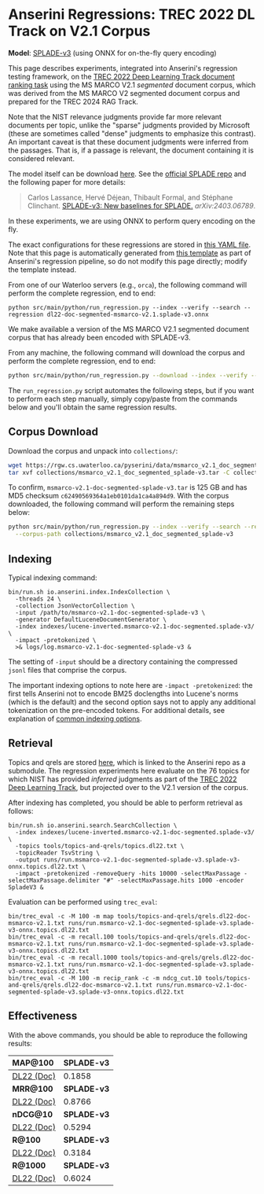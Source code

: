 # Anserini Regressions: TREC 2022 DL Track on V2.1 Corpus

**Model**: [SPLADE-v3](https://arxiv.org/abs/2403.06789) (using ONNX for on-the-fly query encoding)

This page describes experiments, integrated into Anserini's regression testing framework, on the [TREC 2022 Deep Learning Track document ranking task](https://trec.nist.gov/data/deep2022.html) using the MS MARCO V2.1 _segmented_ document corpus, which was derived from the MS MARCO V2 segmented document corpus and prepared for the TREC 2024 RAG Track.

Note that the NIST relevance judgments provide far more relevant documents per topic, unlike the "sparse" judgments provided by Microsoft (these are sometimes called "dense" judgments to emphasize this contrast).
An important caveat is that these document judgments were inferred from the passages.
That is, if a passage is relevant, the document containing it is considered relevant.

The model itself can be download [here](https://huggingface.co/naver/splade-v3).
See the [official SPLADE repo](https://github.com/naver/splade) and the following paper for more details:

> Carlos Lassance, Hervé Déjean, Thibault Formal, and Stéphane Clinchant. [SPLADE-v3: New baselines for SPLADE.](https://arxiv.org/abs/2403.06789) _arXiv:2403.06789_.

In these experiments, we are using ONNX to perform query encoding on the fly.

The exact configurations for these regressions are stored in [this YAML file](../../src/main/resources/regression/dl22-doc-segmented-msmarco-v2.1.splade-v3.onnx.yaml).
Note that this page is automatically generated from [this template](../../src/main/resources/docgen/templates/dl22-doc-segmented-msmarco-v2.1.splade-v3.onnx.template) as part of Anserini's regression pipeline, so do not modify this page directly; modify the template instead.

From one of our Waterloo servers (e.g., `orca`), the following command will perform the complete regression, end to end:

```
python src/main/python/run_regression.py --index --verify --search --regression dl22-doc-segmented-msmarco-v2.1.splade-v3.onnx
```

We make available a version of the MS MARCO V2.1 segmented document corpus that has already been encoded with SPLADE-v3.

From any machine, the following command will download the corpus and perform the complete regression, end to end:

```bash
python src/main/python/run_regression.py --download --index --verify --search --regression dl22-doc-segmented-msmarco-v2.1.splade-v3.onnx
```

The `run_regression.py` script automates the following steps, but if you want to perform each step manually, simply copy/paste from the commands below and you'll obtain the same regression results.

## Corpus Download

Download the corpus and unpack into `collections/`:

```bash
wget https://rgw.cs.uwaterloo.ca/pyserini/data/msmarco_v2.1_doc_segmented_splade-v3.tar -P collections/
tar xvf collections/msmarco_v2.1_doc_segmented_splade-v3.tar -C collections/
```

To confirm, `msmarco-v2.1-doc-segmented-splade-v3.tar` is 125 GB and has MD5 checksum `c62490569364a1eb0101da1ca4a894d9`.
With the corpus downloaded, the following command will perform the remaining steps below:

```bash
python src/main/python/run_regression.py --index --verify --search --regression dl22-doc-segmented-msmarco-v2.1.splade-v3.onnx \
  --corpus-path collections/msmarco_v2.1_doc_segmented_splade-v3
```

## Indexing

Typical indexing command:

```
bin/run.sh io.anserini.index.IndexCollection \
  -threads 24 \
  -collection JsonVectorCollection \
  -input /path/to/msmarco-v2.1-doc-segmented-splade-v3 \
  -generator DefaultLuceneDocumentGenerator \
  -index indexes/lucene-inverted.msmarco-v2.1-doc-segmented.splade-v3/ \
  -impact -pretokenized \
  >& logs/log.msmarco-v2.1-doc-segmented-splade-v3 &
```

The setting of `-input` should be a directory containing the compressed `jsonl` files that comprise the corpus.

The important indexing options to note here are `-impact -pretokenized`: the first tells Anserini not to encode BM25 doclengths into Lucene's norms (which is the default) and the second option says not to apply any additional tokenization on the pre-encoded tokens.
For additional details, see explanation of [common indexing options](../../docs/common-indexing-options.md).

## Retrieval

Topics and qrels are stored [here](https://github.com/castorini/anserini-tools/tree/master/topics-and-qrels), which is linked to the Anserini repo as a submodule.
The regression experiments here evaluate on the 76 topics for which NIST has provided _inferred_ judgments as part of the [TREC 2022 Deep Learning Track](https://trec.nist.gov/data/deep2022.html), but projected over to the V2.1 version of the corpus.

After indexing has completed, you should be able to perform retrieval as follows:

```
bin/run.sh io.anserini.search.SearchCollection \
  -index indexes/lucene-inverted.msmarco-v2.1-doc-segmented.splade-v3/ \
  -topics tools/topics-and-qrels/topics.dl22.txt \
  -topicReader TsvString \
  -output runs/run.msmarco-v2.1-doc-segmented-splade-v3.splade-v3-onnx.topics.dl22.txt \
  -impact -pretokenized -removeQuery -hits 10000 -selectMaxPassage -selectMaxPassage.delimiter "#" -selectMaxPassage.hits 1000 -encoder SpladeV3 &
```

Evaluation can be performed using `trec_eval`:

```
bin/trec_eval -c -M 100 -m map tools/topics-and-qrels/qrels.dl22-doc-msmarco-v2.1.txt runs/run.msmarco-v2.1-doc-segmented-splade-v3.splade-v3-onnx.topics.dl22.txt
bin/trec_eval -c -m recall.100 tools/topics-and-qrels/qrels.dl22-doc-msmarco-v2.1.txt runs/run.msmarco-v2.1-doc-segmented-splade-v3.splade-v3-onnx.topics.dl22.txt
bin/trec_eval -c -m recall.1000 tools/topics-and-qrels/qrels.dl22-doc-msmarco-v2.1.txt runs/run.msmarco-v2.1-doc-segmented-splade-v3.splade-v3-onnx.topics.dl22.txt
bin/trec_eval -c -M 100 -m recip_rank -c -m ndcg_cut.10 tools/topics-and-qrels/qrels.dl22-doc-msmarco-v2.1.txt runs/run.msmarco-v2.1-doc-segmented-splade-v3.splade-v3-onnx.topics.dl22.txt
```

## Effectiveness

With the above commands, you should be able to reproduce the following results:

| **MAP@100**                                                                                                  | **SPLADE-v3**|
|:-------------------------------------------------------------------------------------------------------------|--------------|
| [DL22 (Doc)](https://microsoft.github.io/msmarco/TREC-Deep-Learning)                                         | 0.1858       |
| **MRR@100**                                                                                                  | **SPLADE-v3**|
| [DL22 (Doc)](https://microsoft.github.io/msmarco/TREC-Deep-Learning)                                         | 0.8766       |
| **nDCG@10**                                                                                                  | **SPLADE-v3**|
| [DL22 (Doc)](https://microsoft.github.io/msmarco/TREC-Deep-Learning)                                         | 0.5294       |
| **R@100**                                                                                                    | **SPLADE-v3**|
| [DL22 (Doc)](https://microsoft.github.io/msmarco/TREC-Deep-Learning)                                         | 0.3184       |
| **R@1000**                                                                                                   | **SPLADE-v3**|
| [DL22 (Doc)](https://microsoft.github.io/msmarco/TREC-Deep-Learning)                                         | 0.6024       |

